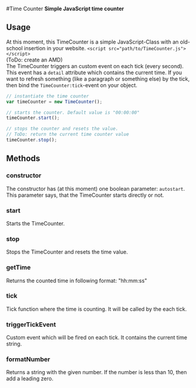 #Time Counter
**Simple JavaScript time counter**

## Usage 
At this moment, this TimeCounter is a simple JavaScript-Class with an old-school insertion in your website. 
`<script src="path/to/TimeCounter.js"></script>`   
(ToDo: create an AMD)  
The TimeCounter triggers an custom event on each tick (every second).
This event has a `detail` attribute which contains the current time.
If you want to refresh something (like a paragraph or something else) by the tick, then bind the `TimeCounter:tick`-event on your object.

```js
// instantiate the time counter
var timeCounter = new TimeCounter();

// starts the counter. Default value is "00:00:00"
timeCounter.start();

// stops the counter and resets the value.
// ToDo: return the current time counter value
timeCounter.stop();
```

## Methods 
### constructor 
The constructor has (at this moment) one boolean parameter: `autostart`.
This parameter says, that the TimeCounter starts directly or not.

### start 
Starts the TimeCounter.

### stop 
Stops the TimeCounter and resets the time value.

### getTime 
Returns the counted time in following format: "hh:mm:ss"

### tick 
Tick function where the time is counting. It will be called by the each tick.

### triggerTickEvent 
Custom event which will be fired on each tick.
It contains the current time string. 

### formatNumber 
Returns a string with the given number. 
If the number is less than 10, then add a leading zero.


